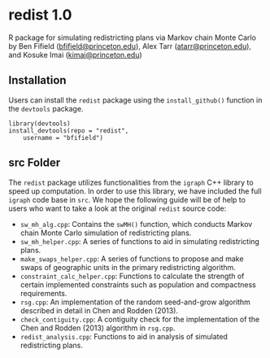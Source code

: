 # redist 1.0
R package for simulating redistricting plans via Markov chain Monte
Carlo by Ben Fifield ([bfifield@princeton.edu](bfifield@princeton.edu)),
Alex Tarr ([atarr@princeton.edu](atarr@princeton.edu)), and Kosuke Imai
([kimai@princeton.edu](kimai@princeton.edu))

## Installation
Users can install the `redist` package using the `install_github()`
function in the `devtools` package.

```
library(devtools)
install_devtools(repo = "redist",
	username = "bfifield")
```

## src Folder
The `redist` package utilizes functionalities from the `igraph` C++
library to speed up computation. In order to use this library, we have
included the full `igraph` code base in `src`. We hope the following
guide will be of help to users who want to take a look at the original
`redist` source code:
- `sw_mh_alg.cpp`: Contains the `swMH()` function, which conducts
Markov chain Monte Carlo simulation of redistricting plans.
- `sw_mh_helper.cpp`: A series of functions to aid in simulating
  redistricting plans.
- `make_swaps_helper.cpp`: A series of functions to propose and make
swaps of geographic units in the primary redistricting algorithm.
- `constraint_calc_helper.cpp`: Functions to calculate the strength of
certain implemented constraints such as population and compactness
requirements.
- `rsg.cpp`: An implementation of the random seed-and-grow algorithm
described in detail in Chen and Rodden (2013).
- `check_contiguity.cpp`: A contiguity check for the implementation of
the Chen and Rodden (2013) algorithm in `rsg.cpp`.
- `redist_analysis.cpp`: Functions to aid in analysis of simulated
redistricting plans.
  

